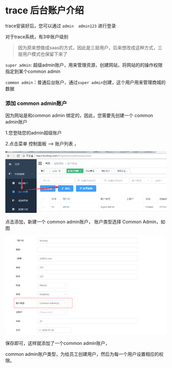 trace 后台账户介绍
================




trace安装好后，您可以通过  `admin  admin123`
进行登录


对于trace系统，有3中账户级别

> 因为原来想做成saas的方式，因此是三层用户，后来想改成这种方式，三层用户模式也保留下来了

`super admin`: 超级admin账户，用来管理资源，创建网站，将网站的的操作权限指定到某个common admin

`common admin`：普通后台账户，通过`super admin`创建，这个用户用来管理商城的数据

	

### 添加 common admin账户

因为网站是和common admin 绑定的，因此，您需要先创建一个 common admin账户

1.您登陆您的admin超级账户

2.点击菜单 控制面板  --> 账户列表 ， 

![xx](images/a0.png)

点击添加，新建一个 common admin账户，
账户类型选择 Common Admin，如图 

![xx](images/a1.png)

保存即可，这样就添加了一个common admin账户，

common admin账户类型，为给员工创建用户，然后为每一个用户设置相应的权限。













